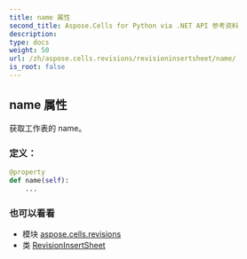 ```yaml
---
title: name 属性
second_title: Aspose.Cells for Python via .NET API 参考资料
description:
type: docs
weight: 50
url: /zh/aspose.cells.revisions/revisioninsertsheet/name/
is_root: false
---
```

## name 属性

获取工作表的 name。
### 定义：
```python
@property
def name(self):
    ...
```

### 也可以看看
* 模块 [aspose.cells.revisions](../../)
* 类 [RevisionInsertSheet](/cells/python-net/zh/aspose.cells.revisions/revisioninsertsheet)
